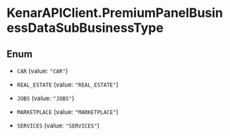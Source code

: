 # KenarAPIClient.PremiumPanelBusinessDataSubBusinessType

## Enum


* `CAR` (value: `"CAR"`)

* `REAL_ESTATE` (value: `"REAL_ESTATE"`)

* `JOBS` (value: `"JOBS"`)

* `MARKETPLACE` (value: `"MARKETPLACE"`)

* `SERVICES` (value: `"SERVICES"`)


